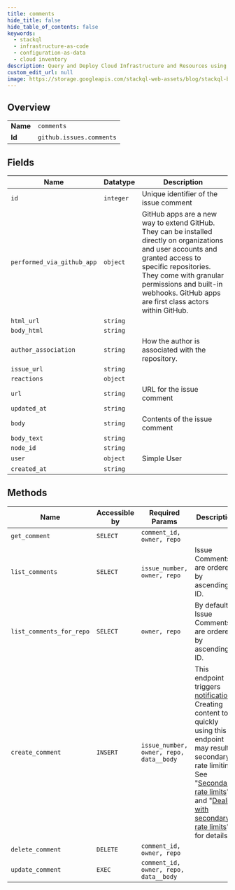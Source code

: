 ```yaml
---
title: comments
hide_title: false
hide_table_of_contents: false
keywords:
  - stackql
  - infrastructure-as-code
  - configuration-as-data
  - cloud inventory
description: Query and Deploy Cloud Infrastructure and Resources using SQL
custom_edit_url: null
image: https://storage.googleapis.com/stackql-web-assets/blog/stackql-blog-post-featured-image.png
---
```

  
    

## Overview
<table><tbody>
<tr><td><b>Name</b></td><td><code>comments</code></td></tr>
<tr><td><b>Id</b></td><td><code>github.issues.comments</code></td></tr>
</tbody></table>

## Fields
| Name | Datatype | Description |
| ---- | -------- | ----------- |
| `id` | `integer` | Unique identifier of the issue comment |
| `performed_via_github_app` | `object` | GitHub apps are a new way to extend GitHub. They can be installed directly on organizations and user accounts and granted access to specific repositories. They come with granular permissions and built-in webhooks. GitHub apps are first class actors within GitHub. |
| `html_url` | `string` |  |
| `body_html` | `string` |  |
| `author_association` | `string` | How the author is associated with the repository. |
| `issue_url` | `string` |  |
| `reactions` | `object` |  |
| `url` | `string` | URL for the issue comment |
| `updated_at` | `string` |  |
| `body` | `string` | Contents of the issue comment |
| `body_text` | `string` |  |
| `node_id` | `string` |  |
| `user` | `object` | Simple User |
| `created_at` | `string` |  |
## Methods
| Name | Accessible by | Required Params | Description |
| ---- | ------------- | --------------- | ----------- |
| `get_comment` | `SELECT` | `comment_id, owner, repo` |  |
| `list_comments` | `SELECT` | `issue_number, owner, repo` | Issue Comments are ordered by ascending ID. |
| `list_comments_for_repo` | `SELECT` | `owner, repo` | By default, Issue Comments are ordered by ascending ID. |
| `create_comment` | `INSERT` | `issue_number, owner, repo, data__body` | This endpoint triggers [notifications](https://docs.github.com/github/managing-subscriptions-and-notifications-on-github/about-notifications). Creating content too quickly using this endpoint may result in secondary rate limiting. See "[Secondary rate limits](https://docs.github.com/rest/overview/resources-in-the-rest-api#secondary-rate-limits)" and "[Dealing with secondary rate limits](https://docs.github.com/rest/guides/best-practices-for-integrators#dealing-with-secondary-rate-limits)" for details. |
| `delete_comment` | `DELETE` | `comment_id, owner, repo` |  |
| `update_comment` | `EXEC` | `comment_id, owner, repo, data__body` |  |
